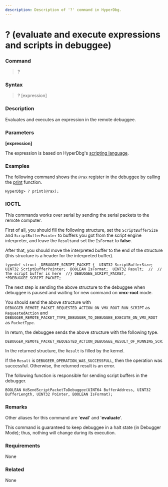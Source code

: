 ```yaml
---
description: Description of '?' command in HyperDbg.
---
```


# ? \(evaluate and execute expressions and scripts in debuggee\)

### Command <a id="command"></a>

> ?

### Syntax <a id="syntax"></a>

> ? \[expression\]

### Description <a id="description"></a>

Evaluates and executes an expression in the remote debuggee.

### Parameters <a id="parameters"></a>

**\[expression\]**

The expression is based on HyperDbg's [scripting language](https://web.archive.org/web/20210228003007/https://docs.hyperdbg.org/commands/scripting-language/assumptions-and-evaluations).

### Examples <a id="examples"></a>

The following command shows the `@rax` register in the debuggee by calling the [print](https://web.archive.org/web/20210228003007/https://docs.hyperdbg.org/commands/scripting-language/functions/print) function.

```text
HyperDbg> ? print(@rax);
```

### IOCTL <a id="ioctl"></a>

This commands works over serial by sending the serial packets to the remote computer.

First of all, you should fill the following structure, set the `ScriptBufferSize` and `ScriptBufferPointer` to buffers you got from the script engine interpreter, and leave the `Result`and set the `IsFormat` to **false**.

After that, you should move the interpreted buffer to the end of the structure \(this structure is a header for the interpreted buffer\).

```text
typedef struct _DEBUGGEE_SCRIPT_PACKET {​  UINT32 ScriptBufferSize;  UINT32 ScriptBufferPointer;  BOOLEAN IsFormat;  UINT32 Result;​  //  // The script buffer is here  //​} DEBUGGEE_SCRIPT_PACKET, *PDEBUGGEE_SCRIPT_PACKET;
```

The next step is sending the above structure to the debuggee when debuggee is paused and waiting for new command on **vmx-root** mode.

You should send the above structure with `DEBUGGER_REMOTE_PACKET_REQUESTED_ACTION_ON_VMX_ROOT_RUN_SCRIPT` as `RequestedAction` and `DEBUGGER_REMOTE_PACKET_TYPE_DEBUGGER_TO_DEBUGGEE_EXECUTE_ON_VMX_ROOT` as `PacketType`.

In return, the debuggee sends the above structure with the following type.

```text
DEBUGGER_REMOTE_PACKET_REQUESTED_ACTION_DEBUGGEE_RESULT_OF_RUNNING_SCRIPT
```

In the returned structure, the `Result` is filled by the kernel.

If the `Result` is `DEBUGEER_OPERATION_WAS_SUCCESSFULL`, then the operation was successful. Otherwise, the returned result is an error.

The following function is responsible for sending script buffers in the debugger.

```text
BOOLEAN KdSendScriptPacketToDebuggee(UINT64 BufferAddress, UINT32 BufferLength, UINT32 Pointer, BOOLEAN IsFormat);
```

### Remarks <a id="remarks"></a>

Other aliases for this command are '**eval**' and '**evaluate**'.

This command is guaranteed to keep debuggee in a halt state \(in Debugger Mode\); thus, nothing will change during its execution.

### Requirements <a id="requirements"></a>

None

### Related <a id="related"></a>

None

